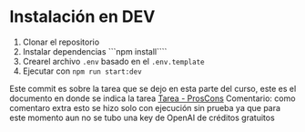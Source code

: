 # Instalación en DEV

1. Clonar el repositorio
2. Instalar dependencias ```npm install````
3. Crearel archivo `.env` basado en el `.env.template`
4. Ejecutar con `npm run start:dev`

Este commit es sobre la tarea que se dejo en esta parte del curso, este es el documento en donde se indica la tarea
[Tarea - ProsCons](https://gist.github.com/Klerith/e52d9247594c2e50fd08cc6ec14c975c)
Comentario:
como comentaro extra esto se hizo solo con ejecución sin prueba ya que para este momento aun no se tubo una key de OpenAI de créditos gratuitos
